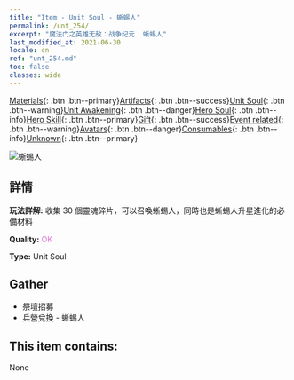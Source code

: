 ```yaml
---
title: "Item - Unit Soul - 蜥蜴人"
permalink: /unt_254/
excerpt: "魔法门之英雄无敌：战争纪元  蜥蜴人"
last_modified_at: 2021-06-30
locale: cn
ref: "unt_254.md"
toc: false
classes: wide
---
```

 [Materials](/ItemsCN/){: .btn .btn--primary}[Artifacts](/ItemsCN/Artifacts/){: .btn .btn--success}[Unit Soul](/ItemsCN/UnitSoul/){: .btn .btn--warning}[Unit Awakening](/ItemsCN/UnitAwakening/){: .btn .btn--danger}[Hero Soul](/ItemsCN/HeroSoul/){: .btn .btn--info}[Hero Skill](/ItemsCN/HeroSkill/){: .btn .btn--primary}[Gift](/ItemsCN/Gift/){: .btn .btn--success}[Event related](/ItemsCN/Events/){: .btn .btn--warning}[Avatars](/ItemsCN/Avatars/){: .btn .btn--danger}[Consumables](/ItemsCN/Consumables/){: .btn .btn--info}[Unknown](/ItemsCN/Unknown/){: .btn .btn--primary}

 ![蜥蜴人](/images/u/ti_xiyiren.jpg)

## 詳情
 **玩法詳解:** 收集 30 個靈魂碎片，可以召喚蜥蜴人，同時也是蜥蜴人升星進化的必備材料

 **Quality:** <span style="color: #DA70D6">OK</span>

 **Type:** Unit Soul

## Gather

*    祭壇招募 
*    兵營兌換 - 蜥蜴人 

## This item contains:

  None

